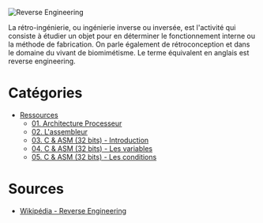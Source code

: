 ![Reverse Engineering](https://github.com/Sharpforce/Reverse-Engineering/blob/master/.images/titre_reverse_engineering.png)

La rétro-ingénierie, ou ingénierie inverse ou inversée, est l'activité qui consiste à étudier un objet pour en déterminer le fonctionnement interne ou la méthode de fabrication. On parle également de rétroconception et dans le domaine du vivant de biomimétisme. Le terme équivalent en anglais est reverse engineering.

# Catégories
* [Ressources](https://github.com/Sharpforce/Reverse-Engineering/tree/master/01.%20Ressources)
  * [01. Architecture Processeur](https://github.com/Sharpforce/Reverse-Engineering/blob/master/01.%20Ressources/01.%20Architecture%20Processeur.md)
  * [02. L'assembleur](https://github.com/Sharpforce/Reverse-Engineering/blob/master/01.%20Ressources/02.%20L'assembleur.md)
  * [03. C & ASM (32 bits) - Introduction](https://github.com/Sharpforce/Reverse-Engineering/blob/master/01.%20Ressources/03.%20C%20%26%20ASM%20(32%20bits)%20-%20Introduction.md)
  * [04. C & ASM (32 bits) - Les variables](https://github.com/Sharpforce/Reverse-Engineering/blob/master/01.%20Ressources/04.%20C%20%26%20ASM%20(32%20bits)%20-%20Les%20variables.md)
  * [05. C & ASM (32 bits) - Les conditions](https://github.com/Sharpforce/Reverse-Engineering/blob/master/01.%20Ressources/05.%20C%20%26%20ASM%20(32%20bits)%20-%20Les%20conditions.md)
  
# Sources
* [Wikipédia - Reverse Engineering](https://fr.wikipedia.org/wiki/R%C3%A9tro-ing%C3%A9nierie)
